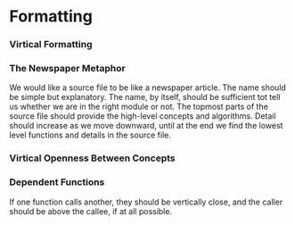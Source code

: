 <h1>Formatting</h1>

<h3>Virtical Formatting</h3>

<h3>The Newspaper Metaphor</h3>
<p>We would like a source file to be like a newspaper article. The name should be simple but explanatory. The name, by itself, should be sufficient tot tell us whether we are in the right module or not. The topmost parts of the source file should provide the high-level concepts and algorithms. Detail should increase as we move downward, until at the end we find the lowest level functions and details in the source file.</p>

<h3>Virtical Openness Between Concepts</h3>

<h3>Dependent Functions</h3>
<p>If one function calls another, they should be vertically close, and the caller should be above the callee, if at all possible.</p>

